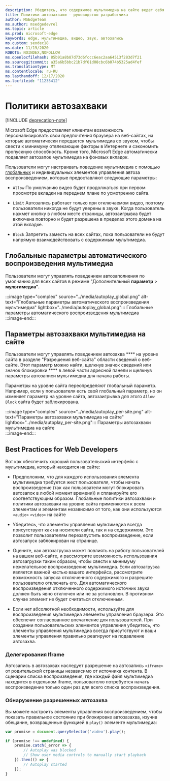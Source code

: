 ```yaml
---
description: Убедитесь, что содержимое мультимедиа на сайте ведет себя по назначению
title: Политики автозахваки — руководство разработчика
author: MSEdgeTeam
ms.author: msedgedevrel
ms.topic: article
ms.prod: microsoft-edge
keywords: edge, мультимедиа, видео, звук, автозапись
ms.custom: seodec18
ms.date: 11/19/2020
ROBOTS: NOINDEX,NOFOLLOW
ms.openlocfilehash: 85b91a8b87d73d6fccc6eac2aa64513f283d7f21
ms.sourcegitcommit: a35a6b5bbc21b7df61d08cbc6b074b5325ad4fef
ms.translationtype: MT
ms.contentlocale: ru-RU
ms.lasthandoff: 12/17/2020
ms.locfileid: "11235412"
---
```

# Политики автозахваки  

[!INCLUDE [deprecation-note](../../includes/legacy-edge-note.md)]  

Microsoft Edge предоставляет клиентам возможность персонализировать свои предпочтения браузера на веб-сайтах, на которые автоматически передается мультимедиа со звуком, чтобы свести к минимуму отвлекающие факторы в Интернете и сэкономить пропускную способность.  Кроме того, Microsoft Edge автоматически подавляет автозапок мультимедиа на фоновых вкладок.  

Пользователи могут настраивать поведение мультимедиа [](#per-site-media-autoplay-settings) с помощью [глобальных](#global-media-autoplay-settings) и индивидуальных элементов управления автоза воспроизведением, которые предоставляют следующие параметры:  

*   `Allow`  По умолчанию видео будет продолжаться при первом просмотре вкладки на переднем плане по усмотрению сайта.  

*   `Limit`  Автозапись работает только при отключаемом видео, поэтому пользователи никогда не будут уверены в звуке.  Когда пользователь нажмет кнопку в любом месте страницы, автозаигрывка будет включена повторно и будет разрешена в пределах этого домена на этой вкладке.  

*   `Block`  Запретить заместь на всех сайтах, пока пользователи не будут напрямую взаимодействовать с содержимым мультимедиа.  

## Глобальные параметры автоматического воспроизведения мультимедиа  

Пользователи могут управлять поведением автозаполнения по умолчанию для всех сайтов в режиме "Дополнительный **параметр**  >  **мультимедиа".**  

:::image type="complex" source="../media/autoplay_global.png" alt-text="Глобальные параметры автоматического воспроизведения мультимедиа" lightbox="../media/autoplay_global.png":::
   Глобальные параметры автоматического воспроизведения мультимедиа  
:::image-end:::  

## Параметры автозахваки мультимедиа на сайте  

Пользователи могут управлять поведением автозахва **** на уровне сайта в разделе "Разрешения веб-сайта" области сведений о веб-сайте.  Этот параметр можно найти, щелкнув значок сведений или значок блокировки **** в левой части адресной панели и щелкнув параметры автозаписи мультимедиа для начала работы.  

Параметры на уровне сайта переопределяют глобальный параметр.  Например, если у пользователя есть свой глобальный параметр, но он изменяет параметр на уровне сайта, автозаигрывка для этого `Allow` `Block` сайта будет заблокирована.  

:::image type="complex" source="../media/autoplay_per-site.png" alt-text="Параметры автозахваки мультимедиа на сайте" lightbox="../media/autoplay_per-site.png":::
   Параметры автозахваки мультимедиа на сайте  
:::image-end:::  

## Best Practices for Web Developers  

Вот как обеспечить хороший пользовательский интерфейс с мультимедиа, который находится на сайте:  

*   Предположим, что для каждого использования элемента мультимедиа требуется жест пользователя, чтобы начать воспроизведение (так как пользователи могут блокировать автозапок в любой момент времени)) и спланируйте его соответствующим образом.  Глобальные политики автозахваки и политики автозахваки на уровне сайта применяются к всем элементам и элементам независимо от того, как они используются `<audio>` `<video>` на сайте  

*   Убедитесь, что элементы управления мультимедиа всегда присутствуют как на носители сайта, так и на содержимом.  Это позволит пользователям перезапустить воспроизведение, если автозапуск заблокирован на странице.  

*   Оцените, как автозагрузка может повлиять на работу пользователей на вашем веб-сайте, и рассмотрите возможность использования автозагрузки таким образом, чтобы свести к минимуму нежелательное воспроизведение мультимедиа.  Если автозагрузка является важной частью вашего интерфейса, рассмотрите возможность запуска отключенного содержимого и разрешите пользователю отключать его.  Для автоматического воспроизведения отключенного содержимого источник звука должен быть явно отключен или не за установлен.  В противном случае элемент не будет считаться отключенным.  

*   Если нет абсолютной необходимости, используйте для воспроизведения мультимедиа элементы управления браузера.  Это обеспечит согласованное впечатление для пользователей.  При создании пользовательских элементов управления убедитесь, что элементы управления мультимедиа всегда присутствуют и ваши элементы управления правильно реагируют на подавление автозахва.  

### Делегирования Iframe  

Автозапись в автозахвах наследует разрешение на автозапись `<iframe>` от родительской страницы независимо от источника контента.  В сценарии списка воспроизведения, где каждый файл мультимедиа находится в отдельном iframe, пользователю потребуется начать воспроизведение только один раз для всего списка воспроизведения.  

### Обнаружение разрешенных автозахва  

Вы можете настроить элементы управления воспроизведением, чтобы показать правильное состояние при блокировке автозазахва, изучив обещание, возвращенные функцией в `play()` элементе мультимедиа:  

```javascript
var promise = document.querySelector('video').play();

if (promise !== undefined) { 
    promise.catch(_error => { 
        // Autoplay was blocked
        // Show user media controls to manually start playback
    }).then(() => { 
        // Autoplay started
    }); 
}
```  

